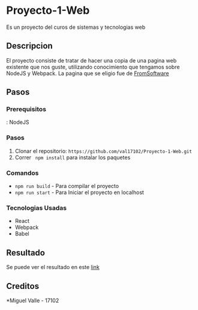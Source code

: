 # Proyecto-1-Web
Es un proyecto del curos de sistemas y tecnologias web

## Descripcion
El proyecto consiste de tratar de hacer una copia de una pagina web existente que nos guste, utilizando conocimiento que tengamos sobre NodeJS y Webpack. La pagina que se eligio fue de [FromSoftware](https://www.fromsoftware.jp/ww/)

## Pasos

### Prerequisitos
: NodeJS
### Pasos
1. Clonar el repositorio: `https://github.com/val17102/Proyecto-1-Web.git`
2. Correr ` npm install` para instalar los paquetes 

### Comandos

* `npm run build` - Para compilar el proyecto
* `npm run start` - Para Iniciar el proyecto en localhost

### Tecnologias Usadas

* React
* Webpack
* Babel

## Resultado

Se puede ver el resultado en este [link](http://msdeus.site/17102/Proyecto1/)

## Creditos
*Miguel Valle - 17102
